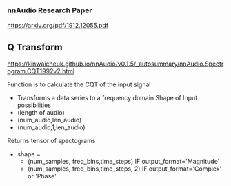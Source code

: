 ### nnAudio Research Paper 
https://arxiv.org/pdf/1912.12055.pdf


## Q Transform
https://kinwaicheuk.github.io/nnAudio/v0.1.5/_autosummary/nnAudio.Spectrogram.CQT1992v2.html

Function is to calculate the CQT of the input signal 
- Transforms a data series to a frequency domain 
Shape of Input possibilities
- (length of audio)
- (num_audio,len_audio)
- (num_audio,1,len_audio)

Returns tensor of spectograms
- shape = 
  - (num_samples, freq_bins,time_steps) IF output_format='Magnitude'
  - (num_samples, freq_bins,time_steps, 2) IF output_format='Complex' or 'Phase'


